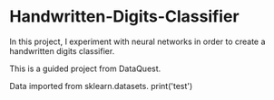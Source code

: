 # Handwritten-Digits-Classifier
In this project, I experiment with neural networks in order to create a handwritten digits classifier.

This is a guided project from DataQuest.

Data imported from sklearn.datasets.
print('test')